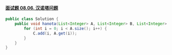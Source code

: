 #### [面试题 08.06. 汉诺塔问题](https://leetcode-cn.com/problems/hanota-lcci/)

```java
public class Solution {
    public void hanota(List<Integer> A, List<Integer> B, List<Integer> C) {
        for (int i = 0; i < A.size(); i++) {
            C.add(i, A.get(i));
        }
    }
}
```